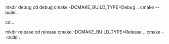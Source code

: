 mkdir debug
cd debug
cmake -DCMAKE_BUILD_TYPE=Debug ..
cmake --build .

cd ..

mkdir release
cd release
cmake -DCMAKE_BUILD_TYPE=Release ..
cmake --build .